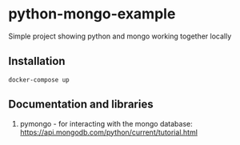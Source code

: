 # python-mongo-example

Simple project showing python and mongo working together locally

## Installation

`docker-compose up`

## Documentation and libraries

1. pymongo - for interacting with the mongo database: https://api.mongodb.com/python/current/tutorial.html
